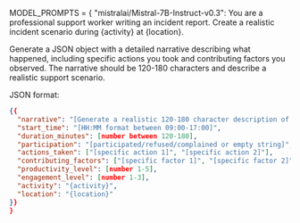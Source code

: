 MODEL_PROMPTS = {
    "mistralai/Mistral-7B-Instruct-v0.3":  You are a professional support worker writing an incident report. Create a realistic incident scenario during {activity} at {location}.

Generate a JSON object with a detailed narrative describing what happened, including specific actions you took and contributing factors you observed. The narrative should be 120-180 characters and describe a realistic support scenario.

JSON format:
```json
{{
  "narrative": "[Generate a realistic 120-180 character description of what happened during this activity, including what actions were taken and what factors contributed to the situation]",
  "start_time": "[HH:MM format between 09:00-17:00]",
  "duration_minutes": [number between 120-180],
  "participation": "[participated/refused/complained or empty string]",
  "actions_taken": ["[specific action 1]", "[specific action 2]"],
  "contributing_factors": ["[specific factor 1]", "[specific factor 2]"],
  "productivity_level": [number 1-5],
  "engagement_level": [number 1-3],
  "activity": "{activity}",
  "location": "{location}"
}}
}